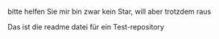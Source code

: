 bitte helfen Sie mir
bin zwar kein Star, will aber trotzdem raus

Das ist die readme datei für ein Test-repository
